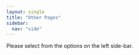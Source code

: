 ```yaml
---
layout: single
title: "Other Pages"
sidebar:
  nav: "side"
---
```

Please select from the options on the left side-bar.
